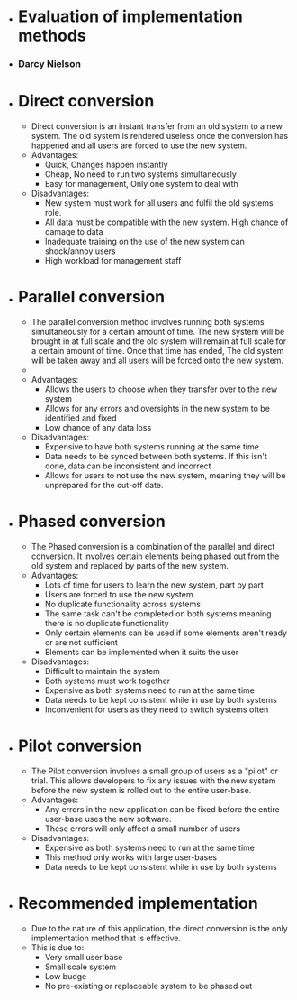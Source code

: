 - # Evaluation of implementation methods
- ### Darcy Nielson

- # Direct conversion
	- Direct conversion is an instant transfer from an old system to a new system. The old system is rendered useless once the conversion has happened and all users are forced to use the new system.
	- Advantages:
		- Quick, Changes happen instantly
		- Cheap, No need to run two systems simultaneously
		- Easy for management, Only one system to deal with
	- Disadvantages:
		- New system must work for all users and fulfil the old systems role.
		- All data must be compatible with the new system. High chance of damage to data
		- Inadequate training on the use of the new system can shock/annoy users
		- High workload for management staff

- # Parallel conversion
	- The parallel conversion method involves running both systems simultaneously for a certain amount of time. The new system will be brought in at full scale and the old system will remain at full scale for a certain amount of time. Once that time has ended, The old system will be taken away and all users will be forced onto the new system.
	-
	- Advantages:
		- Allows the users to choose when they transfer over to the new system
		- Allows for any errors and oversights in the new system to be identified and fixed
		- Low chance of any data loss
	- Disadvantages:
		- Expensive to have both systems running at the same time
		- Data needs to be synced between both systems. If this isn't done, data can be inconsistent and incorrect
		- Allows for users to not use the new system, meaning they will be unprepared for the cut-off date.

- # Phased conversion
	- The Phased conversion is a combination of the parallel and direct conversion. It involves certain elements being phased out from the old system and replaced by parts of the new system.
	- Advantages:
		- Lots of time for users to learn the new system, part by part
		- Users are forced to use the new system
		- No duplicate functionality across systems
		- The same task can't be completed on both systems meaning there is no duplicate functionality
		- Only certain elements can be used if some elements aren't ready or are not sufficient
		- Elements can be implemented when it suits the user
	- Disadvantages:
		- Difficult to maintain the system
		- Both systems must work together
		- Expensive as both systems need to run at the same time
		- Data needs to be kept consistent while in use by both systems
		- Inconvenient for users as they need to switch systems often

- # Pilot conversion
	- The Pilot conversion involves a small group of users as a "pilot" or trial. This allows developers to fix any issues with the new system before the new system is rolled out to the entire user-base.
	- Advantages:
		- Any errors in the new application can be fixed before the entire user-base uses the new software.
		- These errors will only affect a small number of users
	- Disadvantages:
		- Expensive as both systems need to run at the same time
		- This method only works with large user-bases
		- Data needs to be kept consistent while in use by both systems
		
- # Recommended implementation
	- Due to the nature of this application, the direct conversion is the only implementation method that is effective.
	- This is due to:
		- Very small user base
		- Small scale system
		- Low budge
		- No pre-existing or replaceable system to be phased out